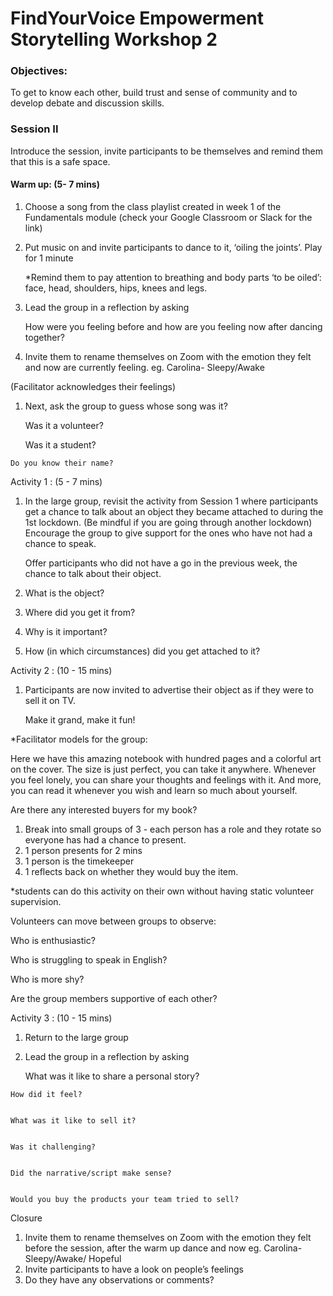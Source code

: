 # FindYourVoice Empowerment Storytelling Workshop 2

### Objectives: 

To get to know each other, build trust and sense of community and to develop debate and discussion skills.

### **Session II**

Introduce the session, invite participants to be themselves and remind them that this is a safe space.

#### Warm up: \(5- 7 mins\)

1. Choose a song from the class playlist created in week 1 of the Fundamentals module \(check your Google Classroom or Slack for the link\) 
2. Put music on and invite participants to dance to it, ‘oiling the joints’. Play for 1 minute

   \*Remind them to pay attention to breathing and body parts ‘to be oiled’: face, head, shoulders, hips, knees and legs.

3. Lead the group in a reflection by asking

   How were you feeling before and how are you feeling now after dancing together?

4. Invite them to rename themselves on Zoom with the emotion they felt and now are currently feeling. eg. Carolina- Sleepy/Awake

\(Facilitator acknowledges their feelings\)

1. Next, ask the group to guess whose song was it?  

   Was it a volunteer?

   Was it a student?

```text
Do you know their name?
```

Activity 1 : \(5 - 7 mins\)

1. In the large group, revisit the activity from Session 1 where participants get a chance to talk about an object they became attached to during the 1st lockdown. \(Be mindful if you are going through another lockdown\) Encourage the group to give support for the ones who have not had a chance to speak.

   Offer participants who did not have a go in the previous week, the chance to talk about their object.

2. What is the object?
3. Where did you get it from? 
4. Why is it important? 
5. How \(in which circumstances\) did you get attached to it?  

Activity 2 : \(10 - 15 mins\)

1. Participants are now invited to advertise their object as if they were to sell it on TV.

   Make it grand, make it fun!

\*Facilitator models for the group:

Here we have this amazing notebook with hundred pages and a colorful art on the cover. The size is just perfect, you can take it anywhere. Whenever you feel lonely, you can share your thoughts and feelings with it. And more, you can read it whenever you wish and learn so much about yourself.

Are there any interested buyers for my book?

1. Break into small groups of 3 - each person has a role and they rotate so everyone has had a chance to present.  
2. 1 person presents for 2 mins
3. 1 person is the timekeeper 
4. 1 reflects back on whether they would buy the item. 

\*students can do this activity on their own without having static volunteer supervision.

Volunteers can move between groups to observe:

Who is enthusiastic?

Who is struggling to speak in English?

Who is more shy?

Are the group members supportive of each other?

Activity 3 : \(10 - 15 mins\)

1. Return to the large group
2. Lead the group in a reflection by asking

   What was it like to share a personal story?

```text
How did it feel? 


What was it like to sell it? 


Was it challenging? 


Did the narrative/script make sense? 


Would you buy the products your team tried to sell? 
```

Closure

1. Invite them to rename themselves on Zoom with the emotion they felt before the session, after the warm up dance and now  eg. Carolina- Sleepy/Awake/ Hopeful
2. Invite participants to have a look on people’s feelings
3. Do they have any observations or comments? 

